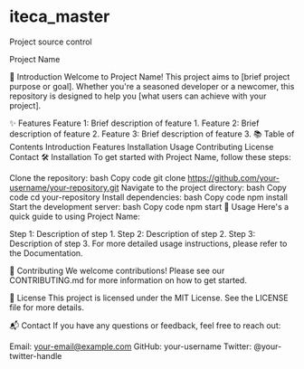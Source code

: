 # iteca_master
 Project source control

Project Name

🚀 Introduction
Welcome to Project Name! This project aims to [brief project purpose or goal]. Whether you're a seasoned developer or a newcomer, this repository is designed to help you [what users can achieve with your project].

✨ Features
Feature 1: Brief description of feature 1.
Feature 2: Brief description of feature 2.
Feature 3: Brief description of feature 3.
📚 Table of Contents
Introduction
Features
Installation
Usage
Contributing
License
Contact
🛠️ Installation
To get started with Project Name, follow these steps:

Clone the repository:
bash
Copy code
git clone https://github.com/your-username/your-repository.git
Navigate to the project directory:
bash
Copy code
cd your-repository
Install dependencies:
bash
Copy code
npm install
Start the development server:
bash
Copy code
npm start
🚀 Usage
Here's a quick guide to using Project Name:

Step 1: Description of step 1.
Step 2: Description of step 2.
Step 3: Description of step 3.
For more detailed usage instructions, please refer to the Documentation.

🤝 Contributing
We welcome contributions! Please see our CONTRIBUTING.md for more information on how to get started.

📝 License
This project is licensed under the MIT License. See the LICENSE file for more details.

📬 Contact
If you have any questions or feedback, feel free to reach out:

Email: your-email@example.com
GitHub: your-username
Twitter: @your-twitter-handle
